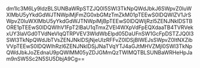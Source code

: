 dm1lc3M6Ly9ldzBLSUNBaWRpSTZJQ0l5SWl3TkNpQWdJbkJ6SWpvZ0luWXlMbU5yYkdGdWJTNWpiMjFmZG0xbGMzTmZkM01pTEEwS0lDQWlZV1JrSWpvZ0luWXlMbU5yYkdGdWJTNWpiMjBpTEEwS0lDQWljRzl5ZENJNklDSTBORE1pTEEwS0lDQWlhV1FpT2lBaU1qTmxZVEl4WXpVdFpEQXdaaTB4TVRVekxUY3laVGd0TVdNeVlqQTRPVEV3WldWbElpd05DaUFnSW1GcFpDSTZJQ0l3SWl3TkNpQWdJbTVsZENJNklDSjNjeUlzRFFvZ0lDSjBlWEJsSWpvZ0ltNXZibVVpTEEwS0lDQWlhRzl6ZENJNklDSjJNaTVqYTJ4aGJtMHVZMjl0SWl3TkNpQWdJbkJoZEdnaU9pQWlMM05yZDJGMmQzTWlMQTBLSUNBaWRHeHpJam9nSW5Sc2N5SU5DbjA9Cg==
